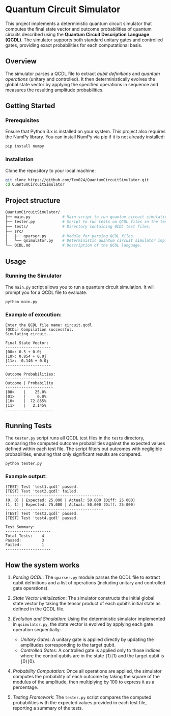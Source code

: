 # Quantum Circuit Simulator

This project implements a deterministic quantum circuit simulator that computes the final state vector and outcome probabilities of quantum circuits described using the **Quantum Circuit Description Language (QCDL)**. The simulator supports both standard unitary gates and controlled gates, providing exact probabilities for each computational basis.

## Overview

The simulator parses a QCDL file to extract *qubit definitions* and *quantum operations* (unitary and controlled). It then deterministically evolves the global state vector by applying the specified operations in sequence and measures the resulting amplitude probabilities.

## Getting Started

### Prerequisites

Ensure that Python 3.x is installed on your system. This project also requires the NumPy library. You can install NumPy via pip if it is not already installed:

```bash
pip install numpy
```

### Installation

Clone the repository to your local machine:

```bash
git clone https://github.com/Tex024/QuantumCircuitSimulator.git
cd QuantumCircuitSimulator
```

## Project structure

```bash
QuantumCircuitSimulator/
├── main.py              # Main script to run quantum circuit simulations.
├── tester.py            # Script to run tests on QCDL files in the tests folder.
├── tests/               # Directory containing QCDL test files.
├── src/                 
│   ├── qparser.py       # Module for parsing QCDL files.
│   └── qsimulator.py    # Deterministic quantum circuit simulator implementation.
└── QCDL.md              # Description of the QCDL language.
```

## Usage

### Running the Simulator

The ```main.py``` script allows you to run a quantum circuit simulation. It will prompt you for a QCDL file to evaluate.

```shell
python main.py
```

### Example of execution:

```shell
Enter the QCDL file name: circuit.qcdl
[QCDL] Compilation successful.
Simulating circuit...

Final State Vector:
--------------------
|00>: 0.5 + 0.0j
|10>: 0.854 + 0.0j
|11>: -0.146 + 0.0j
--------------------

Outcome Probabilities:
---------------------
Outcome | Probability
---------------------
|00>    |    25.0%
|01>    |     0.0%
|10>    |  72.855%
|11>    |   2.145%
---------------------
```

## Running Tests

The ```tester.py``` script runs all QCDL test files in the ```tests``` directory, comparing the computed outcome probabilities against the expected values defined within each test file. The script filters out outcomes with negligible probabilities, ensuring that only significant results are compared.

```shell
python tester.py
```

### Example output:

```shell
[TEST] Test 'test1.qcdl' passed.
[TEST] Test 'test2.qcdl' failed.
-------------------------------------------
(0, 0) | Expected: 25.000 | Actual: 50.000 (Diff: 25.000)
(1, 1) | Expected: 75.000 | Actual: 50.000 (Diff: 25.000)
-------------------------------------------
[TEST] Test 'test3.qcdl' passed.
[TEST] Test 'test4.qcdl' passed.

Test Summary:
--------------------
Total Tests:    4
Passed:         3
Failed:         1
--------------------
```

## How the system works

1) *Parsing QCDL*: 
    The ```qparser.py``` module parses the QCDL file to extract qubit definitions and a list of operations (including unitary and controlled gate operations).

2) *State Vector Initialization*:
    The simulator constructs the initial global state vector by taking the tensor product of each qubit’s initial state as defined in the QCDL file.

3) *Evolution and Simulation*:
    Using the deterministic simulator implemented in ```qsimulator.py```, the state vector is evolved by applying each gate operation sequentially:
    - *Unitary Gates*: A unitary gate is applied directly by updating the amplitudes corresponding to the target qubit.
    - *Controlled Gates*: A controlled gate is applied only to those indices where the control qubits are in the state ∣1⟩∣1⟩ and the target qubit is ∣0⟩∣0⟩.

4) *Probability Computation*:
    Once all operations are applied, the simulator computes the probability of each outcome by taking the square of the modulus of the amplitude, then multiplying by 100 to express it as a percentage.

5) *Testing Framework*:
    The ```tester.py``` script compares the computed probabilities with the expected values provided in each test file, reporting a summary of the tests.